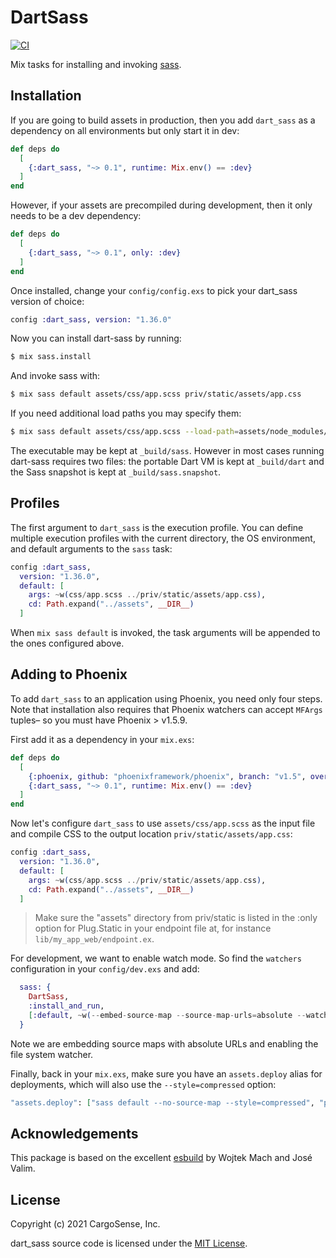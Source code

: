 # DartSass

[![CI](https://github.com/CargoSense/dart_sass/actions/workflows/main.yml/badge.svg)](https://github.com/CargoSense/dart_sass/actions/workflows/main.yml)

Mix tasks for installing and invoking [sass](https://github.com/sass/dart-sass/).

## Installation

If you are going to build assets in production, then you add
`dart_sass` as a dependency on all environments but only start it
in dev:

```elixir
def deps do
  [
    {:dart_sass, "~> 0.1", runtime: Mix.env() == :dev}
  ]
end
```

However, if your assets are precompiled during development,
then it only needs to be a dev dependency:

```elixir
def deps do
  [
    {:dart_sass, "~> 0.1", only: :dev}
  ]
end
```

Once installed, change your `config/config.exs` to pick your
dart_sass version of choice:

```elixir
config :dart_sass, version: "1.36.0"
```

Now you can install dart-sass by running:

```bash
$ mix sass.install
```

And invoke sass with:

```bash
$ mix sass default assets/css/app.scss priv/static/assets/app.css
```

If you need additional load paths you may specify them:

```bash
$ mix sass default assets/css/app.scss --load-path=assets/node_modules/bulma priv/static/assets/app.css
```

The executable may be kept at `_build/sass`. However in most cases
running dart-sass requires two files: the portable Dart VM is kept at
`_build/dart` and the Sass snapshot is kept at `_build/sass.snapshot`.

## Profiles

The first argument to `dart_sass` is the execution profile.
You can define multiple execution profiles with the current
directory, the OS environment, and default arguments to the
`sass` task:

```elixir
config :dart_sass,
  version: "1.36.0",
  default: [
    args: ~w(css/app.scss ../priv/static/assets/app.css),
    cd: Path.expand("../assets", __DIR__)
  ]
```

When `mix sass default` is invoked, the task arguments will be appended
to the ones configured above.

## Adding to Phoenix

To add `dart_sass` to an application using Phoenix, you need only four steps.
Note that installation also requires that Phoenix watchers can accept `MFArgs`
tuples– so you must have Phoenix > v1.5.9.

First add it as a dependency in your `mix.exs`:

```elixir
def deps do
  [
    {:phoenix, github: "phoenixframework/phoenix", branch: "v1.5", override: true},
    {:dart_sass, "~> 0.1", runtime: Mix.env() == :dev}
  ]
end
```

Now let's configure `dart_sass` to use `assets/css/app.scss` as the input file and
compile CSS to the output location `priv/static/assets/app.css`:

```elixir
config :dart_sass,
  version: "1.36.0",
  default: [
    args: ~w(css/app.scss ../priv/static/assets/app.css),
    cd: Path.expand("../assets", __DIR__)
  ]
```

> Make sure the "assets" directory from priv/static is listed in the
> :only option for Plug.Static in your endpoint file at,
> for instance `lib/my_app_web/endpoint.ex`.

For development, we want to enable watch mode. So find the `watchers`
configuration in your `config/dev.exs` and add:

```elixir
  sass: {
    DartSass,
    :install_and_run,
    [:default, ~w(--embed-source-map --source-map-urls=absolute --watch)]
  }
```

Note we are embedding source maps with absolute URLs and enabling the file system watcher.

Finally, back in your `mix.exs`, make sure you have an `assets.deploy`
alias for deployments, which will also use the `--style=compressed` option:

```elixir
"assets.deploy": ["sass default --no-source-map --style=compressed", "phx.digest"]
```

## Acknowledgements

This package is based on the excellent [esbuild](https://github.com/phoenixframework/esbuild) by Wojtek Mach and José Valim.

## License

Copyright (c) 2021 CargoSense, Inc.

dart_sass source code is licensed under the [MIT License](LICENSE.md).
